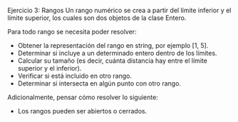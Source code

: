Ejercicio 3: Rangos
Un rango numérico se crea a partir del límite inferior y el límite superior, los cuales son dos objetos de la clase Entero.

Para todo rango se necesita poder resolver:
- Obtener la representación del rango en string, por ejemplo [1, 5].
- Determinar si incluye a un determinado entero dentro de los límites.
- Calcular su tamaño (es decir, cuánta distancia hay entre el límite superior y el inferior).
- Verificar si está incluido en otro rango.
- Determinar si intersecta en algún punto con otro rango.

Adicionalmente, pensar cómo resolver lo siguiente:
- Los rangos pueden ser abiertos o cerrados.
